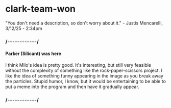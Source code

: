 # clark-team-won
"You don't need a description, so don't worry about it." - Justis Mencarelli, 3/12/25 - 2:34pm


### /------------/
#### Parker (Silicant) was here
I think Milo's idea is pretty good. It's interesting, but still very feasible without the complexity of something like the rock-paper-scissors project. I like the idea of something funny appearing in the image as you break away the particles. Stupid humor, I know, but it would be entertaining to be able to put a meme into the program and then have it gradually appear.
### /------------/
